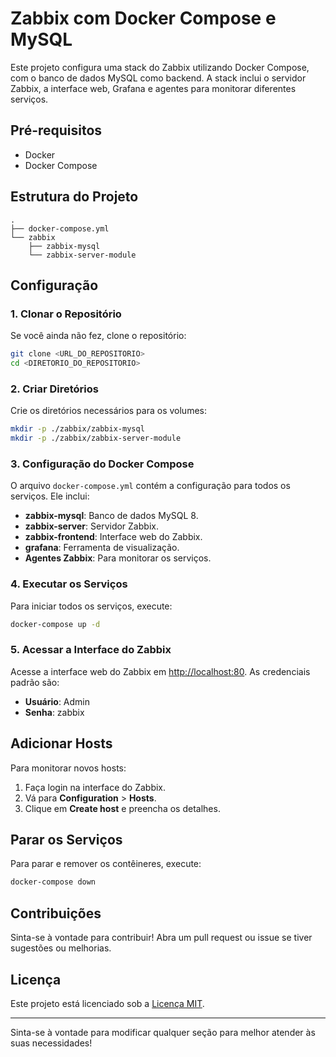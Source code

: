 # Zabbix com Docker Compose e MySQL

Este projeto configura uma stack do Zabbix utilizando Docker Compose, com o banco de dados MySQL como backend. A stack inclui o servidor Zabbix, a interface web, Grafana e agentes para monitorar diferentes serviços.

## Pré-requisitos

- Docker
- Docker Compose

## Estrutura do Projeto

```plaintext
.
├── docker-compose.yml
└── zabbix
    ├── zabbix-mysql
    └── zabbix-server-module
```

## Configuração

### 1. Clonar o Repositório

Se você ainda não fez, clone o repositório:

```bash
git clone <URL_DO_REPOSITORIO>
cd <DIRETORIO_DO_REPOSITORIO>
```

### 2. Criar Diretórios

Crie os diretórios necessários para os volumes:

```bash
mkdir -p ./zabbix/zabbix-mysql
mkdir -p ./zabbix/zabbix-server-module
```

### 3. Configuração do Docker Compose

O arquivo `docker-compose.yml` contém a configuração para todos os serviços. Ele inclui:

- **zabbix-mysql**: Banco de dados MySQL 8.
- **zabbix-server**: Servidor Zabbix.
- **zabbix-frontend**: Interface web do Zabbix.
- **grafana**: Ferramenta de visualização.
- **Agentes Zabbix**: Para monitorar os serviços.

### 4. Executar os Serviços

Para iniciar todos os serviços, execute:

```bash
docker-compose up -d
```

### 5. Acessar a Interface do Zabbix

Acesse a interface web do Zabbix em [http://localhost:80](http://localhost:80). As credenciais padrão são:

- **Usuário**: Admin
- **Senha**: zabbix

## Adicionar Hosts

Para monitorar novos hosts:

1. Faça login na interface do Zabbix.
2. Vá para **Configuration** > **Hosts**.
3. Clique em **Create host** e preencha os detalhes.

## Parar os Serviços

Para parar e remover os contêineres, execute:

```bash
docker-compose down
```

## Contribuições

Sinta-se à vontade para contribuir! Abra um pull request ou issue se tiver sugestões ou melhorias.

## Licença

Este projeto está licenciado sob a [Licença MIT](LICENSE).

---

Sinta-se à vontade para modificar qualquer seção para melhor atender às suas necessidades!
